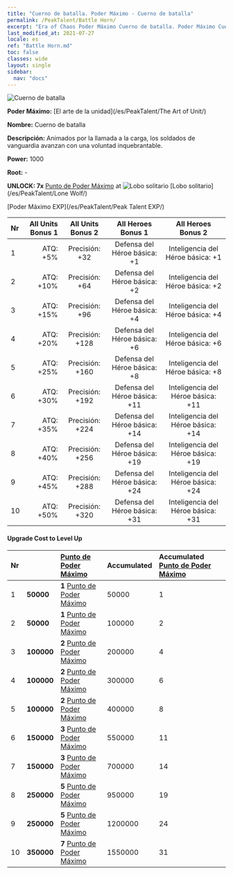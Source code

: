 ```yaml
---
title: "Cuerno de batalla. Poder Máximo - Cuerno de batalla"
permalink: /PeakTalent/Battle Horn/
excerpt: "Era of Chaos Poder Máximo Cuerno de batalla. Poder Máximo Cuerno de batalla. Cuerno de batalla"
last_modified_at: 2021-07-27
locale: es
ref: "Battle Horn.md"
toc: false
classes: wide
layout: single
sidebar:
  nav: "docs"
---
```


  ![Cuerno de batalla](/images/pt/talent_2004.png)

  **Poder Máximo:** [El arte de la unidad](/es/PeakTalent/The Art of Unit/)

  **Nombre:** Cuerno de batalla

  **Descripción:** Animados por la llamada a la carga, los soldados de vanguardia avanzan con una voluntad inquebrantable.

  **Power:** 1000

  **Root:** -

  **UNLOCK: 7x** [Punto de Poder Máximo](/ItemsES/con_934/) at ![Lobo solitario](/images/pt/talent_2001.png) [Lobo solitario](/es/PeakTalent/Lone Wolf/)

  [Poder Máximo EXP](/es/PeakTalent/Peak Talent EXP/)

  | Nr | All Units Bonus 1 | All Units Bonus 2 | All Heroes Bonus 1 | All Heroes Bonus 2 |
  |:---|--------------:|:-------------:|:-------------:|:-------------:|
  | 1 | ATQ: +5% | Precisión: +32 | Defensa del Héroe básica: +1 | Inteligencia del Héroe básica: +1 |
  | 2 | ATQ: +10% | Precisión: +64 | Defensa del Héroe básica: +2 | Inteligencia del Héroe básica: +2 |
  | 3 | ATQ: +15% | Precisión: +96 | Defensa del Héroe básica: +4 | Inteligencia del Héroe básica: +4 |
  | 4 | ATQ: +20% | Precisión: +128 | Defensa del Héroe básica: +6 | Inteligencia del Héroe básica: +6 |
  | 5 | ATQ: +25% | Precisión: +160 | Defensa del Héroe básica: +8 | Inteligencia del Héroe básica: +8 |
  | 6 | ATQ: +30% | Precisión: +192 | Defensa del Héroe básica: +11 | Inteligencia del Héroe básica: +11 |
  | 7 | ATQ: +35% | Precisión: +224 | Defensa del Héroe básica: +14 | Inteligencia del Héroe básica: +14 |
  | 8 | ATQ: +40% | Precisión: +256 | Defensa del Héroe básica: +19 | Inteligencia del Héroe básica: +19 |
  | 9 | ATQ: +45% | Precisión: +288 | Defensa del Héroe básica: +24 | Inteligencia del Héroe básica: +24 |
  | 10 | ATQ: +50% | Precisión: +320 | Defensa del Héroe básica: +31 | Inteligencia del Héroe básica: +31 |


#### Upgrade Cost to Level Up

  | Nr | <i class="fas fa-coins"/> | [Punto de Poder Máximo](/ItemsES/con_934/) | Accumulated <i class="fas fa-coins"/> | Accumulated [Punto de Poder Máximo](/ItemsES/con_934/) |
  |:---|:--------------|:-------------|:-------------|:-------------|
  | 1 | **50000** | **1** [Punto de Poder Máximo](/ItemsES/con_934/) | 50000 | 1 |
  | 2 | **50000** | **1** [Punto de Poder Máximo](/ItemsES/con_934/) | 100000 | 2 |
  | 3 | **100000** | **2** [Punto de Poder Máximo](/ItemsES/con_934/) | 200000 | 4 |
  | 4 | **100000** | **2** [Punto de Poder Máximo](/ItemsES/con_934/) | 300000 | 6 |
  | 5 | **100000** | **2** [Punto de Poder Máximo](/ItemsES/con_934/) | 400000 | 8 |
  | 6 | **150000** | **3** [Punto de Poder Máximo](/ItemsES/con_934/) | 550000 | 11 |
  | 7 | **150000** | **3** [Punto de Poder Máximo](/ItemsES/con_934/) | 700000 | 14 |
  | 8 | **250000** | **5** [Punto de Poder Máximo](/ItemsES/con_934/) | 950000 | 19 |
  | 9 | **250000** | **5** [Punto de Poder Máximo](/ItemsES/con_934/) | 1200000 | 24 |
  | 10 | **350000** | **7** [Punto de Poder Máximo](/ItemsES/con_934/) | 1550000 | 31 |
